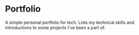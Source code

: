 # Portfolio
A simple personal portfolio for tech. Lists my technical skills and introductions to some projects I've been a part of. 
